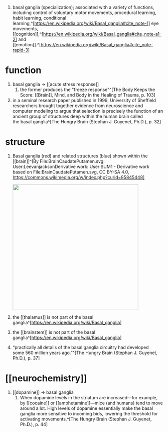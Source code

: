 1. basal ganglia (specialization); associated with a variety of functions, including control of voluntary motor movements, procedural learning, habit learning, conditional learning,^[https://en.wikipedia.org/wiki/Basal_ganglia#cite_note-1] eye movements, [[cognition]],^[https://en.wikipedia.org/wiki/Basal_ganglia#cite_note-a1-2] and [[emotion]].^[https://en.wikipedia.org/wiki/Basal_ganglia#cite_note-rapid-3]

# function
1. basal ganglia → [[acute stress response]]
	1. the former produces the "freeze response"^[The Body Keeps the Score: [[Brain]], Mind, and Body in the Healing of Trauma, p. 103]
2. in a seminal research paper published in 1999, University of Sheffield researchers brought together evidence from neuroscience and computer modeling to argue that selection is precisely the function of an ancient group of structures deep within the human brain called the basal ganglia^[The Hungry Brain (Stephan J. Guyenet, Ph.D.), p. 32]

# structure
1. Basal ganglia (red) and related structures (blue) shown within the [[brain]]^[By File:BrainCaudatePutamen.svg: User:LeevanjacksonDerivative work: User:SUM1 - Derivative work based on File:BrainCaudatePutamen.svg, CC BY-SA 4.0, https://commons.wikimedia.org/w/index.php?curid=85845448]

	<img src="https://upload.wikimedia.org/wikipedia/commons/8/85/Basal_ganglia_and_related_structures_%282%29.svg" width="400" />
2. the [[thalamus]] is not part of the basal ganglia^[https://en.wikipedia.org/wiki/Basal_ganglia]
3. the [[brainstem]] is not part of the basal ganglia^[https://en.wikipedia.org/wiki/Basal_ganglia]
4. “practically all details of the basal ganglia circuitry had developed some 560 million years ago.”^[The Hungry Brain (Stephan J. Guyenet, Ph.D.), p. 37]

# [[neurochemistry]]
1. [[dopamine]] → basal ganglia
	1. When dopamine levels in the striatum are increased—for example, by [[cocaine]] or [[amphetamine]]—mice (and humans) tend to move around a lot. High levels of dopamine essentially make the basal ganglia more sensitive to incoming bids, lowering the threshold for activating movements.^[The Hungry Brain (Stephan J. Guyenet, Ph.D.), p. 44]